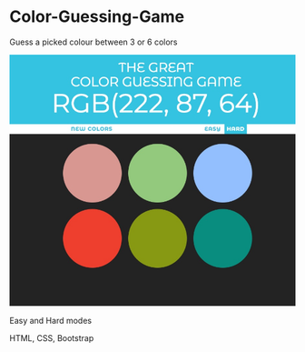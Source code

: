 # Color-Guessing-Game
Guess a picked colour between 3 or 6 colors

![Screenshot](screenshot.jpeg)

Easy and Hard modes

HTML, CSS, Bootstrap

